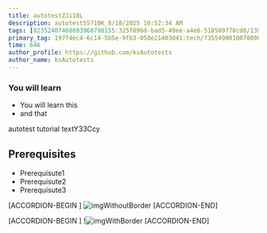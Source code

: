```yaml
---
title: autotestZJi18L
description: autotest55710K_8/18/2025 10:52:34 AM
tags: [82352407468693968798155:325f896d-bad5-49ee-a4e6-518589778cd8/139269250608756787992873,197f4ec4-6c14-5b5e-9fb3-058e21403d41:tech/73554900100700000996,c1a376dd-ebd0-4787-804e-a23fef23ba06:4625ac99-30b5-4df6-a6c5-f840dd406e80/1bf8f1d5-d54a-41e0-b203-d94deae18a3c]
primary_tag: 197f4ec4-6c14-5b5e-9fb3-058e21403d41:tech/73554900100700000996/67838200100800006287
time: 646
author_profile: https://github.com/ksAutotests
author_name: ksAutotests
---
```

### You will learn
- You will learn this
- and that

autotest tutorial textY33Ccy

## Prerequisites
- Prerequisute1
- Prerequisute2
- Prerequisute3

[ACCORDION-BEGIN [](first)]
![imgWithoutBorder](https://www.sap.com/favicon.ico)
[ACCORDION-END]

[ACCORDION-BEGIN [](second)]
!![imgWithBorder](https://www.sap.com/favicon.ico)
[ACCORDION-END]

